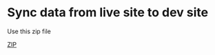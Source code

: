 # Sync data from live site to dev site

Use this zip file 

[ZIP](https://bhaveshpp.github.io/cmd/linux/sync-with-live/sync-with-live.zip)

